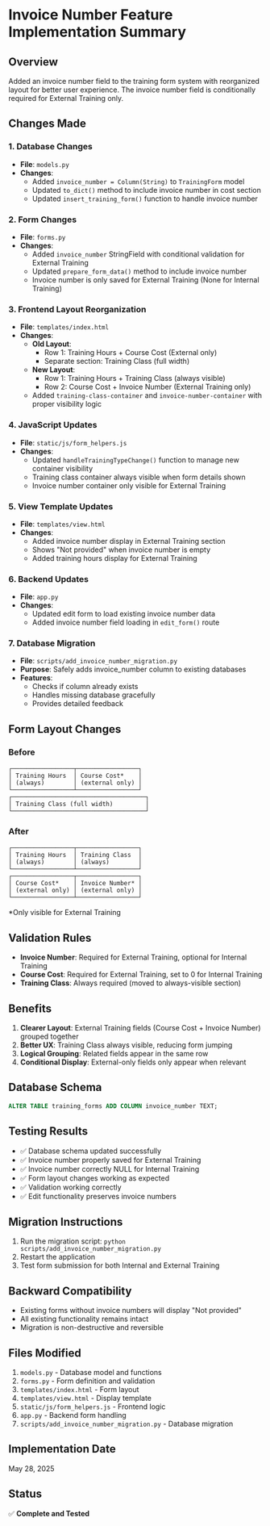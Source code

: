 # Invoice Number Feature Implementation Summary

## Overview
Added an invoice number field to the training form system with reorganized layout for better user experience. The invoice number field is conditionally required for External Training only.

## Changes Made

### 1. Database Changes
- **File**: `models.py`
- **Changes**:
  - Added `invoice_number = Column(String)` to `TrainingForm` model
  - Updated `to_dict()` method to include invoice number in cost section
  - Updated `insert_training_form()` function to handle invoice number

### 2. Form Changes
- **File**: `forms.py`
- **Changes**:
  - Added `invoice_number` StringField with conditional validation for External Training
  - Updated `prepare_form_data()` method to include invoice number
  - Invoice number is only saved for External Training (None for Internal Training)

### 3. Frontend Layout Reorganization
- **File**: `templates/index.html`
- **Changes**:
  - **Old Layout**:
    - Row 1: Training Hours + Course Cost (External only)
    - Separate section: Training Class (full width)
  - **New Layout**:
    - Row 1: Training Hours + Training Class (always visible)
    - Row 2: Course Cost + Invoice Number (External Training only)
  - Added `training-class-container` and `invoice-number-container` with proper visibility logic

### 4. JavaScript Updates
- **File**: `static/js/form_helpers.js`
- **Changes**:
  - Updated `handleTrainingTypeChange()` function to manage new container visibility
  - Training class container always visible when form details shown
  - Invoice number container only visible for External Training

### 5. View Template Updates
- **File**: `templates/view.html`
- **Changes**:
  - Added invoice number display in External Training section
  - Shows "Not provided" when invoice number is empty
  - Added training hours display for External Training

### 6. Backend Updates
- **File**: `app.py`
- **Changes**:
  - Updated edit form to load existing invoice number data
  - Added invoice number field loading in `edit_form()` route

### 7. Database Migration
- **File**: `scripts/add_invoice_number_migration.py`
- **Purpose**: Safely adds invoice_number column to existing databases
- **Features**:
  - Checks if column already exists
  - Handles missing database gracefully
  - Provides detailed feedback

## Form Layout Changes

### Before
```
┌─────────────────┬─────────────────┐
│ Training Hours  │ Course Cost*    │
│ (always)        │ (external only) │
└─────────────────┴─────────────────┘
┌─────────────────────────────────────┐
│ Training Class (full width)         │
└─────────────────────────────────────┘
```

### After
```
┌─────────────────┬─────────────────┐
│ Training Hours  │ Training Class  │
│ (always)        │ (always)        │
└─────────────────┴─────────────────┘
┌─────────────────┬─────────────────┐
│ Course Cost*    │ Invoice Number* │
│ (external only) │ (external only) │
└─────────────────┴─────────────────┘
```

*Only visible for External Training

## Validation Rules
- **Invoice Number**: Required for External Training, optional for Internal Training
- **Course Cost**: Required for External Training, set to 0 for Internal Training
- **Training Class**: Always required (moved to always-visible section)

## Benefits
1. **Clearer Layout**: External Training fields (Course Cost + Invoice Number) grouped together
2. **Better UX**: Training Class always visible, reducing form jumping
3. **Logical Grouping**: Related fields appear in the same row
4. **Conditional Display**: External-only fields only appear when relevant

## Database Schema
```sql
ALTER TABLE training_forms ADD COLUMN invoice_number TEXT;
```

## Testing Results
- ✅ Database schema updated successfully
- ✅ Invoice number properly saved for External Training
- ✅ Invoice number correctly NULL for Internal Training
- ✅ Form layout changes working as expected
- ✅ Validation working correctly
- ✅ Edit functionality preserves invoice numbers

## Migration Instructions
1. Run the migration script: `python scripts/add_invoice_number_migration.py`
2. Restart the application
3. Test form submission for both Internal and External Training

## Backward Compatibility
- Existing forms without invoice numbers will display "Not provided"
- All existing functionality remains intact
- Migration is non-destructive and reversible

## Files Modified
1. `models.py` - Database model and functions
2. `forms.py` - Form definition and validation
3. `templates/index.html` - Form layout
4. `templates/view.html` - Display template
5. `static/js/form_helpers.js` - Frontend logic
6. `app.py` - Backend form handling
7. `scripts/add_invoice_number_migration.py` - Database migration

## Implementation Date
May 28, 2025

## Status
✅ **Complete and Tested** 